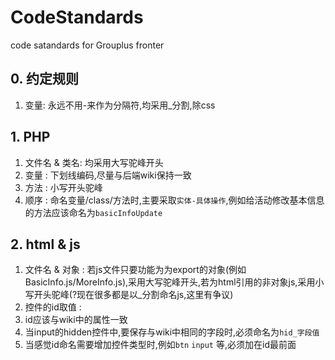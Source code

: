 # CodeStandards
code satandards for Grouplus fronter 

## 0. 约定规则

1. 变量: 永远不用-来作为分隔符,均采用_分割,除css

## 1. PHP

1. 文件名 & 类名: 均采用大写驼峰开头
2. 变量       : 下划线编码,尽量与后端wiki保持一致
3. 方法       : 小写开头驼峰
4. 顺序       : 命名变量/class/方法时,主要采取`实体-具体操作`,例如给活动修改基本信息的方法应该命名为`basicInfoUpdate`

## 2. html & js

1. 文件名 & 对象 : 若js文件只要功能为为export的对象(例如BasicInfo.js/MoreInfo.js),采用大写驼峰开头,若为html引用的非对象js,采用小写开头驼峰(?现在很多都是以_分割命名js,这里有争议)
2. 控件的id取值  : 
  1. id应该与wiki中的属性一致
  2. 当input的hidden控件中,要保存与wiki中相同的字段时,必须命名为`hid_字段值`
  3. 当感觉id命名需要增加控件类型时,例如`btn` `input` 等,必须加在id最前面
